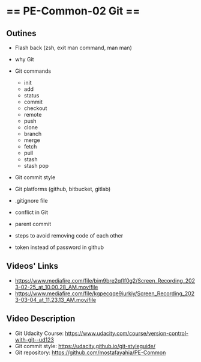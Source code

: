 # == PE-Common-02 Git ==
## Outines
- Flash back (zsh, exit man command, man man)
- why Git
- Git commands
  - init
  - add
  - status
  - commit
  - checkout
  - remote
  - push
  - clone
  - branch
  - merge
  - fetch
  - pull
  - stash
  - stash pop
  
- Git commit style
- Git platforms (github, bitbucket, gitlab)
- .gitignore file
- conflict in Git
- parent commit
- steps to avoid removing code of each other 
- token instead of password in github

## Videos' Links
- https://www.mediafire.com/file/bim9bre2qflf0g2/Screen_Recording_2023-02-25_at_10.00.28_AM.mov/file
- https://www.mediafire.com/file/kgpecqqe9iurkiy/Screen_Recording_2023-03-04_at_11.23.13_AM.mov/file

## Video Description
- Git Udacity Course:
    https://www.udacity.com/course/version-control-with-git--ud123
- Git commit style:
    https://udacity.github.io/git-styleguide/
- Git repository:
    https://github.com/mostafayahia/PE-Common


